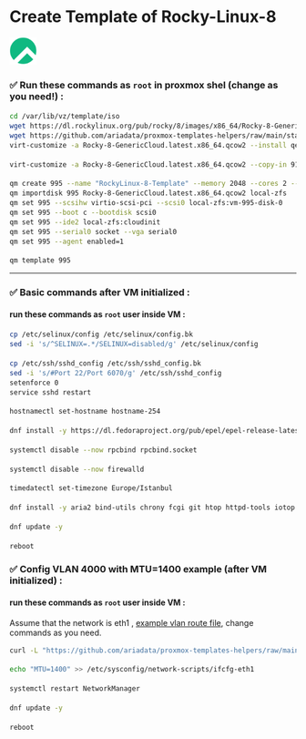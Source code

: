 # Create Template of Rocky-Linux-8
<img src="https://raw.githubusercontent.com/ariadata/proxmox-templates-helpers/main/static/icons/rocky.png" alt="Rocky Linux on Proxmox" height="48" />

### ✅ Run these commands as `root` in proxmox shel (change as you need!) :
```sh
cd /var/lib/vz/template/iso
wget https://dl.rockylinux.org/pub/rocky/8/images/x86_64/Rocky-8-GenericCloud.latest.x86_64.qcow2
wget https://github.com/ariadata/proxmox-templates-helpers/raw/main/static/91-RockyLinux8.cfg 91-RockyLinux.cfg
virt-customize -a Rocky-8-GenericCloud.latest.x86_64.qcow2 --install qemu-guest-agent,nano,sudo,rsync

virt-customize -a Rocky-8-GenericCloud.latest.x86_64.qcow2 --copy-in 91-RockyLinux.cfg:/etc/cloud/cloud.cfg.d/

qm create 995 --name "RockyLinux-8-Template" --memory 2048 --cores 2 --net0 virtio,bridge=vmbr1
qm importdisk 995 Rocky-8-GenericCloud.latest.x86_64.qcow2 local-zfs
qm set 995 --scsihw virtio-scsi-pci --scsi0 local-zfs:vm-995-disk-0
qm set 995 --boot c --bootdisk scsi0
qm set 995 --ide2 local-zfs:cloudinit
qm set 995 --serial0 socket --vga serial0
qm set 995 --agent enabled=1

qm template 995

```
---

### ✅ Basic commands after VM initialized :
#### run these commands as `root` user inside VM :
```sh
cp /etc/selinux/config /etc/selinux/config.bk
sed -i 's/^SELINUX=.*/SELINUX=disabled/g' /etc/selinux/config

cp /etc/ssh/sshd_config /etc/ssh/sshd_config.bk
sed -i 's/#Port 22/Port 6070/g' /etc/ssh/sshd_config
setenforce 0
service sshd restart

hostnamectl set-hostname hostname-254

dnf install -y https://dl.fedoraproject.org/pub/epel/epel-release-latest-8.noarch.rpm

systemctl disable --now rpcbind rpcbind.socket

systemctl disable --now firewalld

timedatectl set-timezone Europe/Istanbul

dnf install -y aria2 bind-utils chrony fcgi git htop httpd-tools iotop iperf3 lsof net-tools nmap numactl poppler-utils sysstat traceroute unzip wget yum-utils zip curl nano sqlite p7zip ca-certificates

dnf update -y

reboot

```

### ✅ Config VLAN 4000 with MTU=1400 example (after VM initialized) :
#### run these commands as `root` user inside VM :

Assume that the network is eth1 , [example vlan route file](https://github.com/ariadata/proxmox-templates-helpers/blob/main/static/rockt8-example-route-eth1), change commands as you need.

```sh
curl -L "https://github.com/ariadata/proxmox-templates-helpers/raw/main/static/rockt8-example-route-eth1" -o /etc/sysconfig/network-scripts/route-eth1

echo "MTU=1400" >> /etc/sysconfig/network-scripts/ifcfg-eth1

systemctl restart NetworkManager

dnf update -y

reboot

```